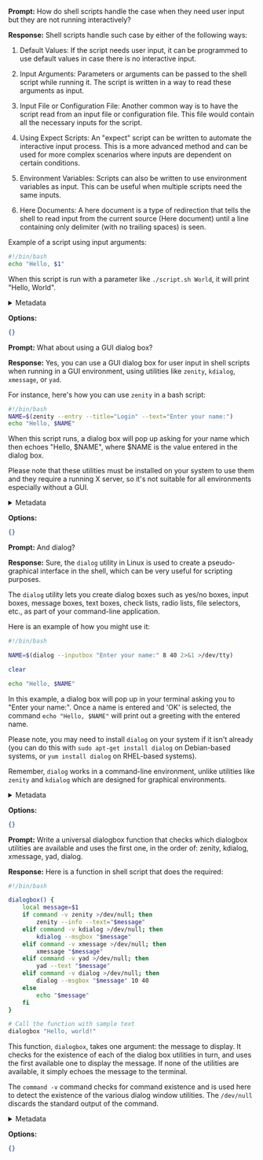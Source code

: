 **Prompt:**
How do shell scripts handle the case when they need user input but they are not running interactively?

**Response:**
Shell scripts handle such case by either of the following ways:

1. Default Values: If the script needs user input, it can be programmed to use default values in case there is no interactive input.

2. Input Arguments: Parameters or arguments can be passed to the shell script while running it. The script is written in a way to read these arguments as input.

3. Input File or Configuration File: Another common way is to have the script read from an input file or configuration file. This file would contain all the necessary inputs for the script.

4. Using Expect Scripts: An "expect" script can be written to automate the interactive input process. This is a more advanced method and can be used for more complex scenarios where inputs are dependent on certain conditions.

5. Environment Variables: Scripts can also be written to use environment variables as input. This can be useful when multiple scripts need the same inputs.

6. Here Documents: A here document is a type of redirection that tells the shell to read input from the current source (Here document) until a line containing only delimiter (with no trailing spaces) is seen. 

Example of a script using input arguments:

```bash
#!/bin/bash
echo "Hello, $1"
```

When this script is run with a parameter like `./script.sh World`, it will print "Hello, World".

<details><summary>Metadata</summary>

- Duration: 16052 ms
- Datetime: 2023-07-24T11:04:31.117387
- Model: gpt-4-0613

</details>

**Options:**
```json
{}
```

**Prompt:**
What about using a GUI dialog box?

**Response:**
Yes, you can use a GUI dialog box for user input in shell scripts when running in a GUI environment, using utilities like `zenity`, `kdialog`, `xmessage`, or `yad`.

For instance, here's how you can use `zenity` in a bash script:

```bash
#!/bin/bash
NAME=$(zenity --entry --title="Login" --text="Enter your name:")
echo "Hello, $NAME"
```
When this script runs, a dialog box will pop up asking for your name which then echoes "Hello, $NAME", where $NAME is the value entered in the dialog box.

Please note that these utilities must be installed on your system to use them and they require a running X server, so it's not suitable for all environments especially without a GUI.

<details><summary>Metadata</summary>

- Duration: 9295 ms
- Datetime: 2023-07-24T11:05:14.043879
- Model: gpt-4-0613

</details>

**Options:**
```json
{}
```

**Prompt:**
And dialog?

**Response:**
Sure, the `dialog` utility in Linux is used to create a pseudo-graphical interface in the shell, which can be very useful for scripting purposes.

The `dialog` utility lets you create dialog boxes such as yes/no boxes, input boxes, message boxes, text boxes, check lists, radio lists, file selectors, etc., as part of your command-line application.

Here is an example of how you might use it:

```bash
#!/bin/bash

NAME=$(dialog --inputbox "Enter your name:" 8 40 2>&1 >/dev/tty)

clear

echo "Hello, $NAME"
```

In this example, a dialog box will pop up in your terminal asking you to "Enter your name:". Once a name is entered and 'OK' is selected, the command `echo "Hello, $NAME"` will print out a greeting with the entered name.

Please note, you may need to install `dialog` on your system if it isn't already (you can do this with `sudo apt-get install dialog` on Debian-based systems, or `yum install dialog` on RHEL-based systems).

Remember, `dialog` works in a command-line environment, unlike utilities like `zenity` and `kdialog` which are designed for graphical environments.

<details><summary>Metadata</summary>

- Duration: 16190 ms
- Datetime: 2023-07-24T11:06:03.206061
- Model: gpt-4-0613

</details>

**Options:**
```json
{}
```

**Prompt:**
Write a universal dialogbox function that checks which dialogbox utilities are available and uses the first one, in the order of: zenity, kdialog, xmessage, yad, dialog.

**Response:**
Here is a function in shell script that does the required:

```bash
#!/bin/bash

dialogbox() {
    local message=$1
    if command -v zenity >/dev/null; then
        zenity --info --text="$message"
    elif command -v kdialog >/dev/null; then
        kdialog --msgbox "$message"
    elif command -v xmessage >/dev/null; then
        xmessage "$message"
    elif command -v yad >/dev/null; then
        yad --text "$message"
    elif command -v dialog >/dev/null; then
        dialog --msgbox "$message" 10 40
    else
        echo "$message"
    fi
}

# Call the function with sample text
dialogbox "Hello, world!"
```

This function, `dialogbox`, takes one argument: the message to display. It checks for the existence of each of the dialog box utilities in turn, and uses the first available one to display the message. If none of the utilities are available, it simply echoes the message to the terminal.

The `command -v` command checks for command existence and is used here to detect the existence of the various dialog window utilities. The `/dev/null` discards the standard output of the command.

<details><summary>Metadata</summary>

- Duration: 15472 ms
- Datetime: 2023-07-24T11:08:57.902266
- Model: gpt-4-0613

</details>

**Options:**
```json
{}
```

